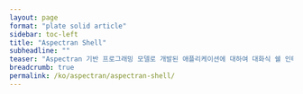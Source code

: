 ```yaml
---
layout: page
format: "plate solid article"
sidebar: toc-left
title: "Aspectran Shell"
subheadline: ""
teaser: "Aspectran 기반 프로그래밍 모델로 개발된 애플리케이션에 대하여 대화식 쉘 인터페이스를 제공합니다."
breadcrumb: true
permalink: /ko/aspectran/aspectran-shell/
---
```


